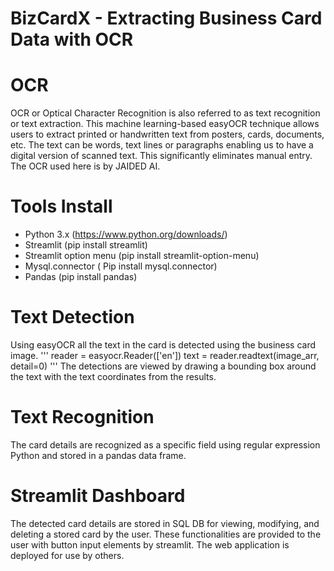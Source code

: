 # BizCardX - Extracting Business Card Data with OCR

# OCR
OCR or Optical Character Recognition is also referred to as text recognition or text extraction. This machine learning-based easyOCR technique allows users to extract printed or handwritten text from posters, cards, documents, etc. The text can be words, text lines or paragraphs enabling us to have a digital version of scanned text. This significantly eliminates manual entry. The OCR used here is by JAIDED AI.

# Tools Install
* Python 3.x (https://www.python.org/downloads/)
* Streamlit (pip install streamlit)
* Streamlit option menu (pip install streamlit-option-menu)
* Mysql.connector ( Pip install mysql.connector)
* Pandas (pip install pandas)

# Text Detection
Using easyOCR all the text in the card is detected using the business card image.
'''
reader = easyocr.Reader(['en'])
text = reader.readtext(image_arr, detail=0)
'''
The detections are viewed by drawing a bounding box around the text with the text coordinates from the results.

# Text Recognition
The card details are recognized as a specific field using regular expression Python and stored in a pandas data frame.

# Streamlit Dashboard
The detected card details are stored in SQL DB for viewing, modifying, and deleting a stored card by the user.
These functionalities are provided to the user with button input elements by streamlit.
The web application is deployed for use by others.


    

